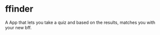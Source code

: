 # ffinder
A App that lets you take a quiz and based on the results, matches you with your new bff. 
